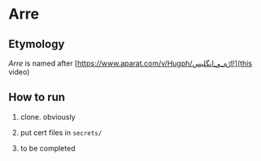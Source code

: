 # Arre

## Etymology
*Arre* is named after [https://www.aparat.com/v/Hugph/ارّه_و_انگلیس!](this video)

## How to run
1. clone. obviously

2. put cert files in `secrets/`

3. to be completed
